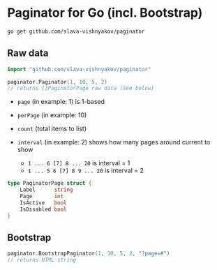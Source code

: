 # Paginator for Go (incl. Bootstrap)

```sh
go get github.com/slava-vishnyakov/paginator
```

## Raw data

```go
import "github.com/slava-vishnyakov/paginator"

paginator.Paginator(1, 10, 5, 2)
// returns []PaginatorPage raw data (see below)
```

- `page` (in example: 1) is 1-based

- `perPage` (in example: 10)

- `count` (total items to list)

- `interval` (in example: 2) shows how many pages around current to show
  - `1 ... 6 [7] 8 ... 20` is interval = 1
  - `1 ... 5 6 [7] 8 9 ... 20` is interval = 2


```go
type PaginatorPage struct {
	Label      string
	Page       int
	IsActive   bool
	IsDisabled bool
}
```

## Bootstrap

```go
paginator.BootstrapPaginator(1, 10, 5, 2, "?page=#")
// returns HTML string
```

